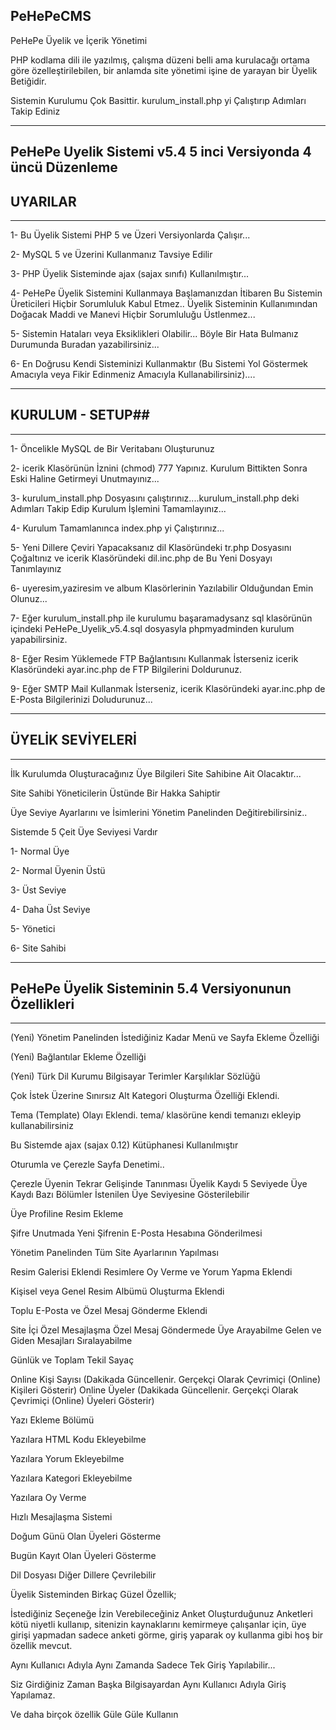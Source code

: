 ## PeHePeCMS ##
PeHePe Üyelik ve İçerik Yönetimi

PHP kodlama dili ile yazılmış, çalışma düzeni belli ama kurulacağı ortama göre özelleştirilebilen, bir anlamda site yönetimi işine de yarayan bir Üyelik Betiğidir. 

Sistemin Kurulumu Çok Basittir. kurulum_install.php yi Çalıştırıp Adımları Takip Ediniz 

------------------------------------------
PeHePe Uyelik Sistemi v5.4
5 inci Versiyonda 4 üncü Düzenleme
------------------------------------------
## UYARILAR ##
------------------------------------------

1- Bu Üyelik Sistemi PHP 5 ve Üzeri Versiyonlarda Çalışır...

2- MySQL 5 ve Üzerini Kullanmanız Tavsiye Edilir

3- PHP Üyelik Sisteminde ajax (sajax sınıfı) Kullanılmıştır...

4- PeHePe Üyelik Sistemini Kullanmaya Başlamanızdan İtibaren Bu Sistemin Üreticileri Hiçbir Sorumluluk Kabul Etmez..
   Üyelik Sisteminin Kullanımından Doğacak Maddi ve Manevi Hiçbir Sorumluluğu Üstlenmez...

5- Sistemin Hataları veya Eksiklikleri Olabilir...
   Böyle Bir Hata Bulmanız Durumunda Buradan yazabilirsiniz...

6- En Doğrusu Kendi Sisteminizi Kullanmaktır (Bu Sistemi Yol Göstermek Amacıyla veya Fikir Edinmeniz Amacıyla Kullanabilirsiniz)....


---------------------
## KURULUM - SETUP##
---------------------

1- Öncelikle MySQL de Bir Veritabanı Oluşturunuz

2- icerik Klasörünün İznini (chmod) 777 Yapınız. Kurulum Bittikten Sonra Eski Haline Getirmeyi Unutmayınız...

3- kurulum_install.php Dosyasını çalıştırınız....kurulum_install.php deki Adımları Takip Edip Kurulum İşlemini Tamamlayınız...

4- Kurulum Tamamlanınca index.php yi Çalıştırınız...

5- Yeni Dillere Çeviri Yapacaksanız dil Klasöründeki tr.php Dosyasını Çoğaltınız ve icerik Klasöründeki dil.inc.php de Bu Yeni Dosyayı Tanımlayınız

6- uyeresim,yaziresim ve album Klasörlerinin Yazılabilir Olduğundan Emin Olunuz...

7- Eğer kurulum_install.php ile kurulumu başaramadysanz sql klasörünün içindeki PeHePe_Uyelik_v5.4.sql dosyasyla phpmyadminden kurulum yapabilirsiniz.

8- Eğer Resim Yüklemede FTP Bağlantısını Kullanmak İsterseniz icerik Klasöründeki ayar.inc.php de FTP Bilgilerini Doldurunuz.

9- Eğer SMTP Mail Kullanmak İsterseniz, icerik Klasöründeki ayar.inc.php de E-Posta Bilgilerinizi Doludurunuz...

------------------------
## ÜYELİK SEVİYELERİ ##
------------------------

İlk Kurulumda Oluşturacağınız Üye Bilgileri Site Sahibine Ait Olacaktır...

Site Sahibi Yöneticilerin Üstünde Bir Hakka Sahiptir

Üye Seviye Ayarlarını ve İsimlerini Yönetim Panelinden Değitirebilirsiniz..

Sistemde 5 Çeit Üye Seviyesi Vardır

1- Normal Üye

2- Normal Üyenin Üstü

3- Üst Seviye

4- Daha Üst Seviye

5- Yönetici

6- Site Sahibi

------------------------
## PeHePe Üyelik Sisteminin 5.4 Versiyonunun Özellikleri ##
------------------------
(Yeni) Yönetim Panelinden İstediğiniz Kadar Menü ve Sayfa Ekleme Özelliği 

(Yeni) Bağlantılar Ekleme Özelliği 

(Yeni) Türk Dil Kurumu Bilgisayar Terimler Karşılıklar Sözlüğü 

Çok İstek Üzerine Sınırsız Alt Kategori Oluşturma Özelliği Eklendi. 

Tema (Template) Olayı Eklendi. tema/ klasörüne kendi temanızı ekleyip kullanabilirsiniz 

Bu Sistemde ajax (sajax 0.12) Kütüphanesi Kullanılmıştır 

Oturumla ve Çerezle Sayfa Denetimi..

Çerezle Üyenin Tekrar Gelişinde Tanınması Üyelik Kaydı 5 Seviyede Üye Kaydı Bazı Bölümler İstenilen Üye Seviyesine Gösterilebilir 

Üye Profiline Resim Ekleme 

Şifre Unutmada Yeni Şifrenin E-Posta Hesabına Gönderilmesi 

Yönetim Panelinden Tüm Site Ayarlarının Yapılması 

Resim Galerisi Eklendi Resimlere Oy Verme ve Yorum Yapma Eklendi 

Kişisel veya Genel Resim Albümü Oluşturma Eklendi 

Toplu E-Posta ve Özel Mesaj Gönderme Eklendi 

Site İçi Özel Mesajlaşma Özel Mesaj Göndermede Üye Arayabilme Gelen ve Giden Mesajları Sıralayabilme 

Günlük ve Toplam Tekil Sayaç 

Online Kişi Sayısı (Dakikada Güncellenir. Gerçekçi Olarak Çevrimiçi (Online) Kişileri Gösterir) Online Üyeler (Dakikada Güncellenir. Gerçekçi Olarak Çevrimiçi (Online) Üyeleri Gösterir) 

Yazı Ekleme Bölümü 

Yazılara HTML Kodu Ekleyebilme 

Yazılara Yorum Ekleyebilme 

Yazılara Kategori Ekleyebilme 

Yazılara Oy Verme 

Hızlı Mesajlaşma Sistemi 

Doğum Günü Olan Üyeleri Gösterme 

Bugün Kayıt Olan Üyeleri Gösterme 

Dil Dosyası Diğer Dillere Çevrilebilir 

Üyelik Sisteminden Birkaç Güzel Özellik; 

İstediğiniz Seçeneğe İzin Verebileceğiniz Anket 
Oluşturduğunuz Anketleri kötü niyetli kullanıp, sitenizin kaynaklarını kemirmeye çalışanlar için, üye girişi yapmadan sadece anketi görme, giriş yaparak oy kullanma gibi hoş bir özellik mevcut. 

Aynı Kullanıcı Adıyla Aynı Zamanda Sadece Tek Giriş Yapılabilir... 

Siz Girdiğiniz Zaman Başka Bilgisayardan Aynı Kullanıcı Adıyla Giriş Yapılamaz. 

Ve daha birçok özellik Güle Güle Kullanın 
